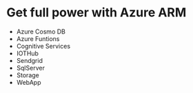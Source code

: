 <h1>Get full power with Azure ARM</h1>

<ul>
  <li>Azure Cosmo DB</li>
  <li>Azure Funtions</li>
  <li>Cognitive Services</li>
    <li>IOTHub</li>
      <li>Sendgrid</li>
        <li>SqlServer</li>
        <li>Storage</li>
        <li>WebApp</li>
        

</ul>